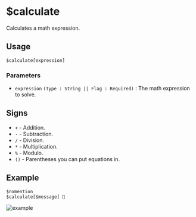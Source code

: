 # $calculate
Calculates a math expression.

## Usage
```
$calculate[expression]
```

### Parameters
- `expression` `(Type : String || Flag : Required)` : The math expression to solve.

## Signs
- `+` - Addition.
- `-` - Subtraction.
- `/` - Division.
- `*` - Multiplication.
- `%` - Modulo.
- `()` - Parentheses you can put equations in.

## Example
```
$nomention
$calculate[$message] 🧠
```

![example](https://user-images.githubusercontent.com/69215413/124504526-ad29de80-dd95-11eb-8ffb-c0ee1209db80.png)
